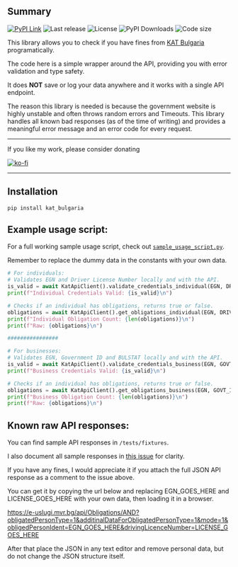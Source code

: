 ## Summary

[![PyPI Link](https://img.shields.io/pypi/v/kat_bulgaria?style=flat-square)](https://pypi.org/project/kat-bulgaria/)
![Last release](https://img.shields.io/github/release-date/nedevski/py_kat_bulgaria?style=flat-square)
![License](https://img.shields.io/github/license/nedevski/py_kat_bulgaria?style=flat-square)
![PyPI Downloads](https://img.shields.io/pypi/dm/kat_bulgaria?style=flat-square)
![Code size](https://img.shields.io/github/languages/code-size/nedevski/py_kat_bulgaria?style=flat-square)

This library allows you to check if you have fines from [KAT Bulgaria](https://e-uslugi.mvr.bg/services/kat-obligations) programatically.

The code here is a simple wrapper around the API, providing you with error validation and type safety.

It does **NOT** save or log your data anywhere and it works with a single API endpoint.

The reason this library is needed is because the government website is highly unstable and often throws random errors and Timeouts. This library handles all known bad responses (as of the time of writing) and provides a meaningful error message and an error code for every request.

---

If you like my work, please consider donating

[![ko-fi](https://ko-fi.com/img/githubbutton_sm.svg)](https://ko-fi.com/nedevski/tip)

---

## Installation

```shell
pip install kat_bulgaria
```

## Example usage script:

For a full working sample usage script, check out [`sample_usage_script.py`](sample_usage_script.py).

Remember to replace the dummy data in the constants with your own data.

```python
# For individuals:
# Validates EGN and Driver License Number locally and with the API.
is_valid = await KatApiClient().validate_credentials_individual(EGN, DRIVER_LICENSE)
print(f"Individual Credentials Valid: {is_valid}\n")

# Checks if an individual has obligations, returns true or false.
obligations = await KatApiClient().get_obligations_individual(EGN, DRIVER_LICENSE)
print(f"Individual Obligation Count: {len(obligations)}\n")
print(f"Raw: {obligations}\n")

################

# For businesses:
# Validates EGN, Government ID and BULSTAT locally and with the API.
is_valid = await KatApiClient().validate_credentials_business(EGN, GOVT_ID, BULSTAT)
print(f"Business Credentials Valid: {is_valid}\n")

# Checks if an individual has obligations, returns true or false.
obligations = await KatApiClient().get_obligations_business(EGN, GOVT_ID, BULSTAT)
print(f"Business Obligation Count: {len(obligations)}\n")
print(f"Raw: {obligations}\n")
```

## Known raw API responses:

You can find sample API responses in `/tests/fixtures`.

I also document all sample responses in [this issue](https://github.com/Nedevski/py_kat_bulgaria/issues/2) for clarity.

If you have any fines, I would appreciate it if you attach the full JSON API response as a comment to the issue above.

You can get it by copying the url below and replacing EGN_GOES_HERE and LICENSE_GOES_HERE with your own data, then loading it in a browser.

https://e-uslugi.mvr.bg/api/Obligations/AND?obligatedPersonType=1&additinalDataForObligatedPersonType=1&mode=1&obligedPersonIdent=EGN_GOES_HERE&drivingLicenceNumber=LICENSE_GOES_HERE

After that place the JSON in any text editor and remove personal data, but do not change the JSON structure itself.
